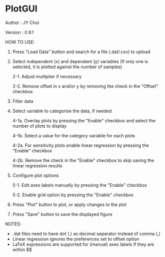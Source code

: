 # PlotGUI

Author  : JY Choi

Version : 0.9.1

HOW TO USE:

1. Press "Load Data" button and search for a file (.dat/.csv) to upload
2. Select independent (x) and dependent (y) variables (If only one is selected, it is plotted against the number of samples)

	2-1. Adjust multiplier if necessary

	2-2. Remove offset in x and/or y by removing the check in the "Offset" checkbox
   
3. Filter data
4. Select variable to categorise the data, if needed

	4-1a. Overlay plots by pressing the "Enable" checkbox and select the number of plots to display

	4-1b. Select a value for the category variable for each plots

	4-2a. For sensitivity plots enable linear regression by pressing the "Enable" checkbox

	4-2b. Remove the check in the "Enable" checkbox to skip saving the linear regression results

5. Configure plot options

	5-1. Edit axes labels manually by pressing the "Enable" checkbox

	5-2. Enable grid option by pressing the "Enable" checkbox

6. Press "Plot" button to plot, or apply changes to the plot
7. Press "Save" button to save the displayed figure

NOTES:

- .dat files need to have dot (.) as decimal separator instead of comma (,)
- Linear regression ignores the preferences set to offset option
- LaTeX expressions are supported for (manual) axes labels if they are within $$
